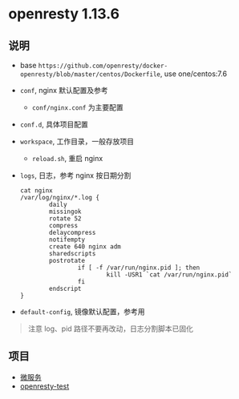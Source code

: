 openresty 1.13.6
===

说明
---

- base `https://github.com/openresty/docker-openresty/blob/master/centos/Dockerfile`, use one/centos:7.6
- `conf`, nginx 默认配置及参考
    - `conf/nginx.conf` 为主要配置
- `conf.d`, 具体项目配置
- `workspace`, 工作目录，一般存放项目
    - `reload.sh`, 重启 nginx
- `logs`, 日志，参考 nginx 按日期分割

  ```
  cat nginx
  /var/log/nginx/*.log {
          daily
          missingok
          rotate 52
          compress
          delaycompress
          notifempty
          create 640 nginx adm
          sharedscripts
          postrotate
                  if [ -f /var/run/nginx.pid ]; then
                          kill -USR1 `cat /var/run/nginx.pid`
                  fi
          endscript
  }
  ```

- `default-config`, 镜像默认配置，参考用

> 注意 log、pid 路径不要再改动，日志分割脚本已固化

项目
---

- [微服务](https://github.com/horan-geeker/nana)
- [openresty-test](http://58.216.212.154:10080/yangjiandong/openresty-test)
